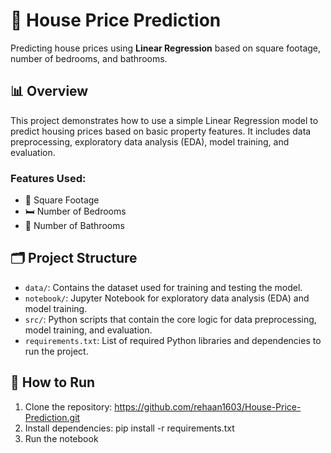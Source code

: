 # 🏡 House Price Prediction

Predicting house prices using **Linear Regression** based on square footage, number of bedrooms, and bathrooms.

## 📊 Overview

This project demonstrates how to use a simple Linear Regression model to predict housing prices based on basic property features. It includes data preprocessing, exploratory data analysis (EDA), model training, and evaluation.

### Features Used:
- 📏 Square Footage
- 🛏️ Number of Bedrooms
- 🛁 Number of Bathrooms

## 🗂️ Project Structure

- `data/`: Contains the dataset used for training and testing the model.
- `notebook/`: Jupyter Notebook for exploratory data analysis (EDA) and model training.
- `src/`: Python scripts that contain the core logic for data preprocessing, model training, and evaluation.
- `requirements.txt`: List of required Python libraries and dependencies to run the project.

## 🚀 How to Run

1. Clone the repository: https://github.com/rehaan1603/House-Price-Prediction.git
2.  Install dependencies: pip install -r requirements.txt
3.  Run the notebook
